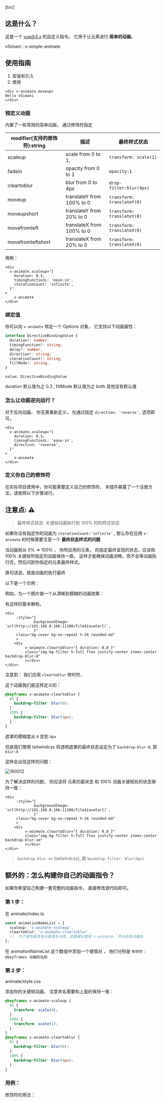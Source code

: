 [toc]



## 这是什么？

这是一个 vue@3.x 的自定义指令。 它用于让元素进行 **简单的动画**。



vSimani : v-simple-animate

## 使用指南

1. 安装和引入
2. 使用

````vue
<div v-animate.moveup>
Hello vSimani
</div>
````



### 预定义动画

内置了一些常用的简单动画， 通过修饰符指定

| modifier(支持的修饰符):string | 描述                      | 最终样式状态               |
| ----------------------------- | ------------------------- | -------------------------- |
| scaleup                       | scale from 0 to 1,        | `transform: scale(1)`      |
| fadein                        | opacity from 0 to 1       | `opacity:1`                |
| cleartoblur                   | blur from 0 to 4px        | `drop-filter:blur(4px)`    |
| moveup                        | translateY from 100% to 0 | `transform: translateY(0)` |
| moveupshort                   | translateY from 20% to 0  | `transform: translateY(0)` |
| movefromleft                  | translateX from 100% to 0 | `transform: translateX(0)` |
| movefromleftshort             | translateX from 20% to 0  | `transform: translateX(0)` |

用例：

```vue
<div
  v-animate.scaleup="{
    duration: 0.3,
    timingFunctionL: 'ease-in',
    iterationCount: 'infinite',
  }"
>
    v-animate
</div>
```

### 绑定值

你可以向 `v-animate` 绑定一个 Options 对象， 它支持以下动画属性：

```ts
interface DirectiveBindingValue {
  duration?: number; 
  timingFunction?: string;
  delay?: number;
  direction?: string;
  iterationCount?: string;
  fillMode?: string;
}
```

`value: DirectiveBindingValue`

duration 默认值为之 0.3 , fillMode 默认值为之 both 其他没有默认值



### 怎么让动画逆向运行？

对于反向动画， 你无需重新定义， 仅通过指定 `direction: 'reverse',` 选项即可。

```vue
<div
  v-animate.scaleup="{
    duration: 0.3,
    timingFunctionL: 'ease-in',
    direction: 'reverse',
  }"
>
    v-animate
</div>
```



### 定义你自己的修饰符

在实际项目使用中，你可能需要定义自己的修饰符， 本插件暴露了一个注册方法，请依照以下步骤进行。 







## 注意点: :warning:

>  最终样式状态: 关键帧动画执行到 100% 时的样式状态

如果你没有指定你的动画为 `iterationCount:'infinite'` , 那么你在应用 `v-animate` 的时候需要注意一个 **最终状态样式的问题**

当动画帧从 0% => 100% ， 你所应用的元素， 的指定最终呈现的状态，应该和 100% 关键帧所指定的动画保持一直。 这样才能确保动画流畅，而不会等动画执行完，然后闪到你指定的元素最终样式。

换句话说，就是动画的执行最终

以下是一个示例：

例如，为一个图片做一个从清晰到模糊的动画效果：

有这样的基本解构，

```vue
<div
     :style="{
             backgroundImage: `url(http://192.168.0.166:11180/file${avatar})`,
             }"
     class="bg-cover bg-no-repeat h-28 rounded-md"
     >
    <div
         v-animate.cleartoblur="{ duration: 0.8 }"
         class="img-bg-filter h-full flex justify-center items-center backdrop-blur-0"
         ></div>
</div>
```

注意到： 我们应用 `cleartoblur` 修时符，

这个动画我们是这样定义的：

```css
@keyframes v-animate-cleartoblur {
  0% {
    backdrop-filter: blur(0);
  }
  100% {
    backdrop-filter: blur(4px);
  }
}
```

遮罩的模糊度从 `0` 变到 `4px`

但是我们使用 tailwindcss 将透明遮罩的最终状态设定为了 `backdrop-blur-0`, 即 `blur:0`

这样会出现这样的问题：

![160012](README.assets/160012.gif)

为了解决这样的问题， 你应该将 元素的最状态 和 100% 动画关键帧处的状态保持一致：

```vue
<div
     :style="{
             backgroundImage: `url(http://192.168.0.166:11180/file${avatar})`,
             }"
     class="bg-cover bg-no-repeat h-28 rounded-md"
     >
    <div
         v-animate.cleartoblur="{ duration: 0.8 }"
         class="img-bg-filter h-full flex justify-center items-center backdrop-blur-sm"
         ></div>
</div>
```

> `backdrop-blur-sm` (tailwindcss), 即 `backdrop-filter: blur(4px)`







## **额外的：怎么构建你自己的动画指令？**

如果你希望自己构建一套完整的动画指令， 直接修改源代码即可。

### 第 1 步：

在 animate/index.ts

```ts
const animationNameList = {
  scaleup: 'v-animate-scaleup',
  cleartoblur: 'v-animate-cleartoblur',
  //  为了避免和其他元素类名冲突，这里建议使用`v-animate-`开头命名动画名
};
```

在 animationNameList 这个数组中添加一个键值对 ， 他们分别是 `修饰符：@keyframes 动画的名称`

### 第 2 步：

animate/style.css

添加你的关键帧动画， 注意命名需要和上面的保持一致：

```css
@keyframes v-animate-scaleup {
  0% {
    transform: scale(0);
  }
  100% {
    transform: scale(1);
  }
}
@keyframes v-animate-cleartoblur {
  0% {
    backdrop-filter: blur(0);
  }
  100% {
    backdrop-filter: blur(4px);
  }
}
```

### 用例：

修饰符的用法：

```vue

```

> 
